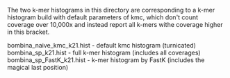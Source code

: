 The two k-mer histograms in this directory are corresponding to a k-mer histogram build with default parameters of kmc, which don't count coverage over 10,000x and instead report all k-mers withe coverage higher in this bracket.

bombina_naive_kmc_k21.hist - default kmc histogram (turnicated)
bombina_sp_k21.hist - full k-mer histogram (includes all coverages)
bombina_sp_FastK_k21.hist - k-mer histogram by FastK (includes the magical last position)

